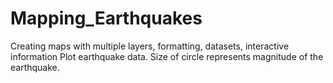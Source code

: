# Mapping_Earthquakes
Creating maps with multiple layers, formatting, datasets, interactive information
Plot earthquake data. Size of circle represents magnitude of the earthquake.
